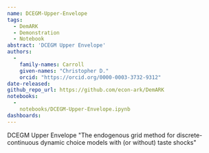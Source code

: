 ```yaml
---
name: DCEGM-Upper-Envelope
tags:
  - DemARK
  - Demonstration
  - Notebook
abstract: 'DCEGM Upper Envelope'
authors:
  -
    family-names: Carroll
    given-names: "Christopher D."
    orcid: "https://orcid.org/0000-0003-3732-9312"
date-released: 
github_repo_url: https://github.com/econ-ark/DemARK
notebooks:
  - 
    notebooks/DCEGM-Upper-Envelope.ipynb
dashboards:
---
```


DCEGM Upper Envelope
"The endogenous grid method for discrete-continuous dynamic choice models with (or without) taste shocks"
